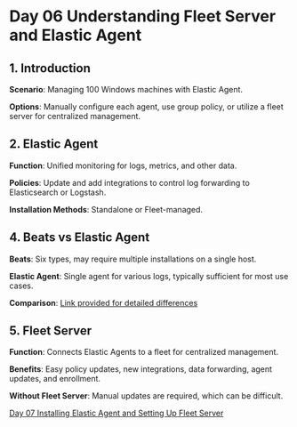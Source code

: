 # Day 06 Understanding Fleet Server and Elastic Agent

## 1. Introduction

**Scenario**: Managing 100 Windows machines with Elastic Agent.

**Options**: Manually configure each agent, use group policy, or utilize a fleet server for centralized management.

## 2. Elastic Agent

**Function**: Unified monitoring for logs, metrics, and other data.

**Policies**: Update and add integrations to control log forwarding to Elasticsearch or Logstash.

**Installation Methods**: Standalone or Fleet-managed.

## 4. Beats vs Elastic Agent

**Beats**: Six types, may require multiple installations on a single host.

**Elastic Agent**: Single agent for various logs, typically sufficient for most use cases.

**Comparison**: [Link provided for detailed differences](https://www.elastic.co/guide/en/fleet/current/beats-agent-comparison.html#additional-capabilities-beats-and-agent)

## 5. Fleet Server

**Function**: Connects Elastic Agents to a fleet for centralized management.

**Benefits**: Easy policy updates, new integrations, data forwarding, agent updates, and enrollment.

**Without Fleet Server**: Manual updates are required, which can be difficult.

[Day 07 Installing Elastic Agent and Setting Up Fleet Server](Day%2007%20Installing%20Elastic%20Agent%20and%20Setting%20Up%20Fleet%20Server.md)